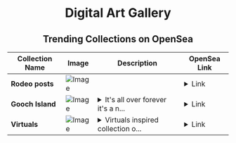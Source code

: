 <div align="center">

# Digital Art Gallery

## Trending Collections on OpenSea

| Collection Name                       | Image                                                                                     | Description                       | OpenSea Link                                                                                          |
|---------------------------------------|-------------------------------------------------------------------------------------------|-----------------------------------|--------------------------------------------------------------------------------------------------------|
| **Rodeo posts** | ![Image](https://i.seadn.io/s/raw/files/eaee0dfbb8079897ac752d95d536a723.gif?w=500&auto=format?w=200&auto=format) |  | <details><summary>Link</summary>[Rodeo posts](https://opensea.io/collection/rodeo-posts-6262)</details> |
| **Gooch Island** | ![Image](https://i.seadn.io/s/raw/files/00f12555c757f9384939e6fdff5e9fc8.png?w=500&auto=format?w=200&auto=format) | <details><summary>It's all over forever it's a n...</summary>It's all over forever it's a new dawn. Keep away from children.</details> | <details><summary>Link</summary>[Gooch Island](https://opensea.io/collection/gooch-island-1)</details> |
| **Virtuals** | ![Image](https://i.seadn.io/s/raw/files/31eceb993290d156bdfd76cc7d9ac162.png?w=500&auto=format?w=200&auto=format) | <details><summary>Virtuals inspired collection o...</summary>Virtuals inspired collection of 4444 Waifus on Base</details> | <details><summary>Link</summary>[Virtuals](https://opensea.io/collection/virtuals-6)</details> |

</div>
